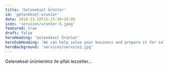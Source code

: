 ```yaml
---
title: 'Geleneksel Ürünler'
id: 'geleneksel-urunler'
date: 2018-11-28T15:15:26+10:00
icon: 'services/urunler-5.jpeg'
featured: true
draft: false
heroHeading: 'Geleneksel Ürünler'
heroSubHeading: 'We can help value your business and prepare it for sale.'
heroBackground: 'services/service1.jpg'
---
```


Geleneksel ürünlerimiz ile şifalı lezzetler…

